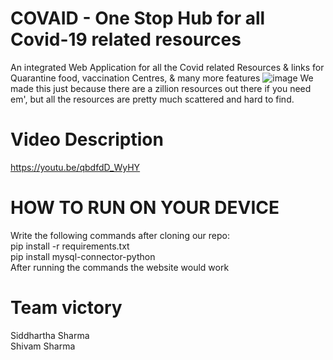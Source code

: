 # COVAID - One Stop Hub for all Covid-19 related resources
An integrated Web Application for all the Covid related Resources & links for Quarantine food, vaccination Centres, & many more features
![image](https://user-images.githubusercontent.com/80637655/120093930-079ea200-c13b-11eb-9bcf-da618480bfc0.png)
We made this just because there are a zillion resources out there if you need em', but all the resources are pretty much scattered and hard to find.
# Video Description
https://youtu.be/qbdfdD_WyHY
# HOW TO RUN ON YOUR DEVICE
Write the following commands after cloning our repo:<br>
pip install -r requirements.txt<br>
pip install mysql-connector-python<br>
After running the commands the website would work<br>
# Team victory 
Siddhartha Sharma <br>
Shivam Sharma
